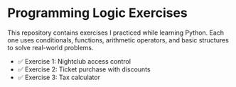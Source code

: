 # Programming Logic Exercises

This repository contains exercises I practiced while learning Python. Each one uses conditionals, functions, arithmetic operators, and basic structures to solve real-world problems.

- ✅ Exercise 1: Nightclub access control
- ✅ Exercise 2: Ticket purchase with discounts
- ✅ Exercise 3: Tax calculator
